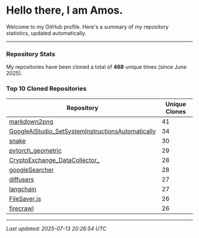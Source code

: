 # Hello there, I am Amos.

Welcome to my GitHub profile. Here's a summary of my repository statistics, updated automatically.

---

### Repository Stats

My repositories have been cloned a total of **468** unique times (since June 2025).

### Top 10 Cloned Repositories

| Repository | Unique Clones |
|------------|---------------|
| [markdown2png](https://github.com/AmosDinh/markdown2png) | 41 |
| [GoogleAiStudio_SetSystemInstructionsAutomatically](https://github.com/AmosDinh/GoogleAiStudio_SetSystemInstructionsAutomatically) | 34 |
| [snake](https://github.com/AmosDinh/snake) | 30 |
| [pytorch_geometric](https://github.com/AmosDinh/pytorch_geometric) | 29 |
| [CryptoExchange_DataCollector_](https://github.com/AmosDinh/CryptoExchange_DataCollector_) | 28 |
| [googleSearcher](https://github.com/AmosDinh/googleSearcher) | 28 |
| [diffusers](https://github.com/AmosDinh/diffusers) | 27 |
| [langchain](https://github.com/AmosDinh/langchain) | 27 |
| [FileSaver.js](https://github.com/AmosDinh/FileSaver.js) | 26 |
| [firecrawl](https://github.com/AmosDinh/firecrawl) | 26 |

---

*Last updated: 2025-07-13 20:26:54 UTC*